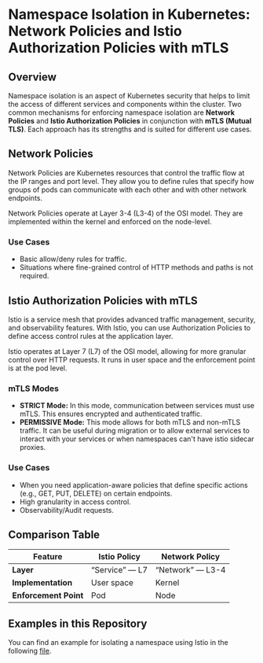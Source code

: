 # Namespace Isolation in Kubernetes: Network Policies and Istio Authorization Policies with mTLS

## Overview

Namespace isolation is an aspect of Kubernetes security that helps to limit the access of different services and components within the cluster. Two common mechanisms for enforcing namespace isolation are **Network Policies** and **Istio Authorization Policies** in conjunction with **mTLS (Mutual TLS)**. Each approach has its strengths and is suited for different use cases.

## Network Policies

Network Policies are Kubernetes resources that control the traffic flow at the IP ranges and port level. They allow you to define rules that specify how groups of pods can communicate with each other and with other network endpoints.

Network Policies operate at Layer 3-4 (L3-4) of the OSI model. They are implemented within the kernel and enforced on the node-level.

### Use Cases

- Basic allow/deny rules for traffic.
- Situations where fine-grained control of HTTP methods and paths is not required.

## Istio Authorization Policies with mTLS

Istio is a service mesh that provides advanced traffic management, security, and observability features. With Istio, you can use Authorization Policies to define access control rules at the application layer.

Istio operates at Layer 7 (L7) of the OSI model, allowing for more granular control over HTTP requests. It runs in user space and the enforcement point is at the pod level.

### mTLS Modes

- **STRICT Mode:** In this mode, communication between services must use mTLS. This ensures encrypted and authenticated traffic.
- **PERMISSIVE Mode:** This mode allows for both mTLS and non-mTLS traffic. It can be useful during migration or to allow external services to interact with your services or when namespaces can't have istio sidecar proxies.

### Use Cases

- When you need application-aware policies that define specific actions (e.g., GET, PUT, DELETE) on certain endpoints.
- High granularity in access control.
- Observability/Audit requests.

## Comparison Table

| Feature            | Istio Policy               | Network Policy            |
|--------------------|----------------------------|----------------------------|
| **Layer**          | “Service” — L7            | “Network” — L3-4          |
| **Implementation** | User space                 | Kernel                     |
| **Enforcement Point** | Pod                     | Node                       |

## Examples in this Repository

You can find an example for isolating a namespace using Istio in the following [file](../examples/cymbal-bank/6-appsource/cymbal-bank/accounts-contacts/k8s/overlays/development/anthos-service-mesh-security-config.yaml).
